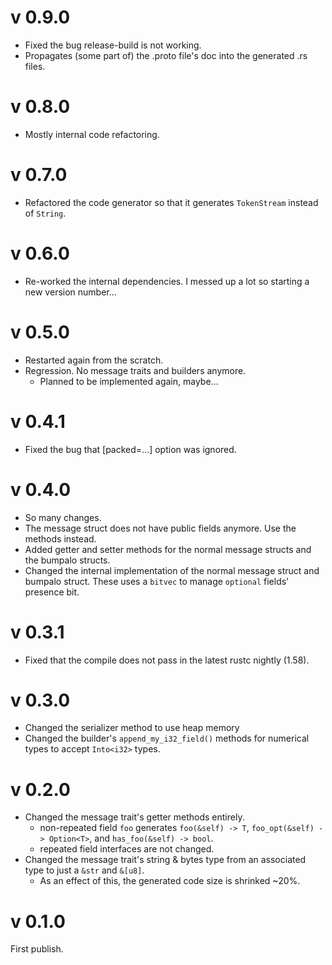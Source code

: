 
# v 0.9.0
- Fixed the bug release-build is not working.
- Propagates (some part of) the .proto file's doc into the generated .rs files.

# v 0.8.0
- Mostly internal code refactoring.

# v 0.7.0
- Refactored the code generator so that it generates `TokenStream` instead of `String`.

# v 0.6.0
- Re-worked the internal dependencies. I messed up a lot so starting a new version number...

# v 0.5.0
- Restarted again from the scratch.
- Regression. No message traits and builders anymore.
  - Planned to be implemented again, maybe...

# v 0.4.1
- Fixed the bug that [packed=...] option was ignored.

# v 0.4.0
- So many changes.
- The message struct does not have public fields anymore. Use the methods instead.
- Added getter and setter methods for the normal message structs and the bumpalo structs.
- Changed the internal implementation of the normal message struct and bumpalo struct.
These uses a `bitvec` to manage `optional` fields' presence bit.

# v 0.3.1
- Fixed that the compile does not pass in the latest rustc nightly (1.58).

# v 0.3.0
- Changed the serializer method to use heap memory
- Changed the builder's `append_my_i32_field()` methods for numerical types to accept `Into<i32>` types.

# v 0.2.0
- Changed the message trait's getter methods entirely.
    - non-repeated field `foo` generates `foo(&self) -> T`, `foo_opt(&self) -> Option<T>`, and `has_foo(&self) -> bool`.
    - repeated field interfaces are not changed.
- Changed the message trait's string & bytes type from an associated type to just a `&str` and `&[u8]`.
    - As an effect of this, the generated code size is shrinked ~20%.

# v 0.1.0
First publish.